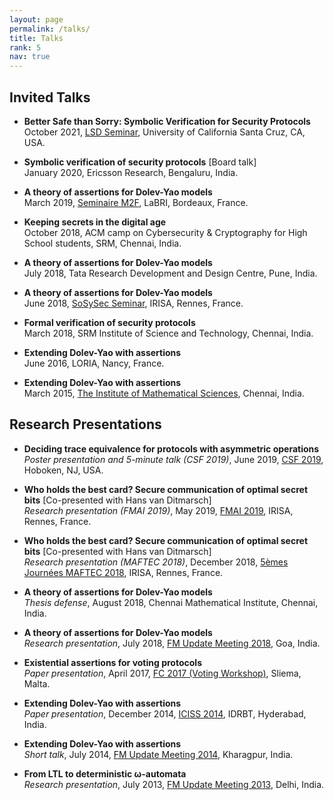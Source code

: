 ```yaml
---
layout: page
permalink: /talks/
title: Talks
rank: 5
nav: true
---
```

<div class="talks">
			<h2 class="year">
				Invited Talks 
				<span class="fake-icon">
						<a href="#inv" data-toggle="collapse" aria-expanded="true" aria-controls="inv" style="color:var(--global-divider-color)" onclick="changearr('talks-downar')">
							<i id="talks-downar" class="fas fa-angle-down"></i>
						</a>
				</span>
			</h2>
			<ul id="inv" class="collapse show">
					<li><p>
							<strong>Better Safe than Sorry: Symbolic Verification for Security Protocols</strong>
							&nbsp;
							<a target="_blank" href="../assets/pdf/talks/lsd21.pdf">
									<i class="far fa-file-pdf"></i>
							</a> <br>
							October 2021, <a href="https://lsd.ucsc.edu/lsd-seminar/2021fa/#oct-22">LSD Seminar</a>, University of California Santa Cruz, CA, USA.
					</p></li>
					<li><p>
							<strong>Symbolic verification of security protocols</strong> [Board talk]<br>
							January 2020, Ericsson Research, Bengaluru, India.
					</p></li>
					<li><p>
						<strong>A theory of assertions for Dolev-Yao models</strong>
						&nbsp;
						<a target="_blank" href="../assets/pdf/talks/labri19.pdf">
								<i class="far fa-file-pdf"></i>
						</a> <br>
						March 2019, <a href="https://mf.labri.fr">Seminaire M2F</a>, LaBRI, Bordeaux, France.
					</p></li>
					<li><p>
						<strong>Keeping secrets in the digital age</strong>
						&nbsp;
						<a target="_blank" href="../assets/pdf/talks/srm18acm.pdf">
								<i class="far fa-file-pdf"></i>
						</a> <br>
						October 2018, ACM camp on Cybersecurity & Cryptography for High School students, SRM, Chennai, India.
					</p></li>
					<li><p>
						<strong>A theory of assertions for Dolev-Yao models</strong><br>
						July 2018, Tata Research Development and Design Centre, Pune, India.
					</p></li>
					<li><p>
						<strong>A theory of assertions for Dolev-Yao models</strong><br>
						June 2018, <a href="https://seminaires-dga.inria.fr/en/seances-de-lannee/">SoSySec Seminar</a>, IRISA, Rennes, France.
					</p></li>
					<li><p>
						<strong>Formal verification of security protocols</strong>
						&nbsp;
						<a target="_blank" href="../assets/pdf/talks/srm18.pdf">
								<i class="far fa-file-pdf"></i>
						</a>
						<br>
						March 2018, SRM Institute of Science and Technology, Chennai, India.
					</p></li>
					<li><p>
						<strong>Extending Dolev-Yao with assertions</strong><br>
						June 2016, LORIA, Nancy, France.
					</p></li>
					<li><p>
						<strong>Extending Dolev-Yao with assertions</strong><br>
						March 2015, <a href="https://www.imsc.res.in/cgi-bin/CalciumShyam/Calcium40.pl?CalendarName=InstituteEvents&Op=ShowIt&Amount=Day&NavType=Absolute&Type=Block&Date=2015%2F3%2F13">The Institute of Mathematical Sciences</a>, Chennai, India.
					</p></li>
			</ul>
</div>

<div class="talks">
			<h2 class="year">
				Research Presentations 
					<span class="fake-icon">
							<a href="#res" data-toggle="collapse" aria-expanded="true" aria-controls="res" style="color:var(--global-divider-color)" onclick="changearr('res-downar')">
								<i id="res-downar" class="fas fa-angle-down"></i>
							</a>
					</span>
				</h2>
				<ul id="res" class="collapse show">
						<li><p>
							<strong>Deciding trace equivalence for protocols with asymmetric operations</strong>
							&nbsp;
							<a target="_blank" href="../assets/pdf/talks/csf19.pdf">
									<i class="far fa-file-pdf"></i>
							</a>
							<br>
							<em>Poster presentation and 5-minute talk (CSF 2019)</em>, 
							June 2019, <a href="https://web.stevens.edu/csf2019/index.html">CSF 2019</a>, Hoboken, NJ, USA.
						</p></li>
						<li><p>
							<strong>Who holds the best card? Secure communication of optimal secret bits</strong> [Co-presented with Hans van Ditmarsch]<br>
							<em>Research presentation (FMAI 2019)</em>,
							May 2019, <a href="https://project.inria.fr/fmai2019/program/">FMAI 2019</a>, IRISA, Rennes, France.
						</p></li>
						<li><p>
							<strong>Who holds the best card? Secure communication of optimal secret bits</strong> [Co-presented with Hans van Ditmarsch]<br>
							<em>Research presentation (MAFTEC 2018)</em>,
							December 2018, <a href="https://www.irit.fr/~Frederic.Maris/maftec5/programme.php">5&egrave;mes Journ&eacute;es MAFTEC 2018</a>, IRISA, Rennes, France.
						</p></li>
						<li><p>
							<strong>A theory of assertions for Dolev-Yao models</strong>
							&nbsp;
							<a target="_blank" href="../assets/pdf/talks/defence.pdf">
									<i class="far fa-file-pdf"></i>
							</a>
							<br>
							<em>Thesis defense</em>,
							August 2018, Chennai Mathematical Institute, Chennai, India.
						</p></li>
						<li><p>
							<strong>A theory of assertions for Dolev-Yao models</strong><br>
							<em>Research presentation</em>,
							July 2018, <a href="https://fmindia.cmi.ac.in/update2018/program.php">FM Update Meeting 2018</a>, Goa, India.
						</p></li>
						<li><p>
							<strong>Existential assertions for voting protocols</strong>
							&nbsp;
							<a target="_blank" href="../assets/pdf/talks/voting17.pdf">
									<i class="far fa-file-pdf"></i>
							</a>
							<br>
							<em>Paper presentation</em>,
							April 2017, <a href="http://fc17.ifca.ai/voting/#program">FC 2017 (Voting Workshop)</a>, Sliema, Malta.
						</p></li>
						<li><p>
							<strong>Extending Dolev-Yao with assertions</strong>
							&nbsp;
							<a target="_blank" href="../assets/pdf/talks/iciss14.pdf">
									<i class="far fa-file-pdf"></i>
							</a>
							<br>
							<em>Paper presentation</em>,
							December 2014, <a href="https://www.idrbt.ac.in/assets/News/2014/iciss_2014.html">ICISS 2014</a>, IDRBT, Hyderabad, India.
						</p></li>
						<li><p>
							<strong>Extending Dolev-Yao with assertions</strong>
							&nbsp;
							<a target="_blank" href="../assets/pdf/talks/fmu14.pdf">
									<i class="far fa-file-pdf"></i>
							</a>
							<br>
							<em>Short talk</em>,
							July 2014, <a href="https://fmindia.cmi.ac.in/update2014">FM Update Meeting 2014</a>, Kharagpur, India.
						</p></li>
						<li><p>
							<strong>From LTL to deterministic &omega;-automata</strong>
							&nbsp;
							<a target="_blank" href="../assets/pdf/talks/fmu13.pdf">
									<i class="far fa-file-pdf"></i>
							</a>
							<br>
							<em>Research presentation</em>,
							July 2013, <a href="https://fmindia.cmi.ac.in/update2013/program.php#vaishnavi">FM Update Meeting 2013</a>, Delhi, India.
						</p></li>
			</ul>
</div>